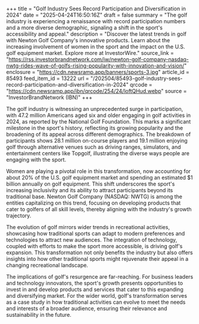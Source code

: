 +++
title = "Golf Industry Sees Record Participation and Diversification in 2024"
date = "2025-04-24T16:50:16Z"
draft = false
summary = "The golf industry is experiencing a renaissance with record participation numbers and a more diverse demographic, signaling a shift in the sport's accessibility and appeal."
description = "Discover the latest trends in golf with Newton Golf Company's innovative products. Learn about the increasing involvement of women in the sport and the impact on the U.S. golf equipment market. Explore more at InvestorWire."
source_link = "https://rss.investorbrandnetwork.com/iw/newton-golf-company-nasdaq-nwtg-rides-wave-of-golfs-rising-popularity-with-innovation-and-vision/"
enclosure = "https://cdn.newsramp.app/banners/sports-3.jpg"
article_id = 85493
feed_item_id = 13222
url = "/202504/85493-golf-industry-sees-record-participation-and-diversification-in-2024"
qrcode = "https://cdn.newsramp.app/ibn/qrcode/254/24/loftQHud.webp"
source = "InvestorBrandNetwork (IBN)"
+++

<p>The golf industry is witnessing an unprecedented surge in participation, with 47.2 million Americans aged six and older engaging in golf activities in 2024, as reported by the National Golf Foundation. This marks a significant milestone in the sport's history, reflecting its growing popularity and the broadening of its appeal across different demographics. The breakdown of participants shows 28.1 million on-course players and 19.1 million enjoying golf through alternative venues such as driving ranges, simulators, and entertainment centers like Topgolf, illustrating the diverse ways people are engaging with the sport.</p><p>Women are playing a pivotal role in this transformation, now accounting for about 20% of the U.S. golf equipment market and spending an estimated $1 billion annually on golf equipment. This shift underscores the sport's increasing inclusivity and its ability to attract participants beyond its traditional base. Newton Golf Company (NASDAQ: NWTG) is among the entities capitalizing on this trend, focusing on developing products that cater to golfers of all skill levels, thereby aligning with the industry's growth trajectory.</p><p>The evolution of golf mirrors wider trends in recreational activities, showcasing how traditional sports can adapt to modern preferences and technologies to attract new audiences. The integration of technology, coupled with efforts to make the sport more accessible, is driving golf's expansion. This transformation not only benefits the industry but also offers insights into how other traditional sports might rejuvenate their appeal in a changing recreational landscape.</p><p>The implications of golf's resurgence are far-reaching. For business leaders and technology innovators, the sport's growth presents opportunities to invest in and develop products and services that cater to this expanding and diversifying market. For the wider world, golf's transformation serves as a case study in how traditional activities can evolve to meet the needs and interests of a broader audience, ensuring their relevance and sustainability in the future.</p>